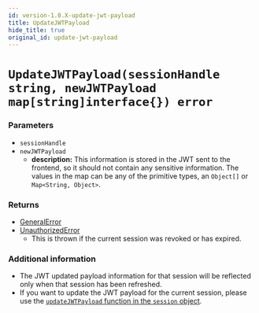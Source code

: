 ```yaml
---
id: version-1.0.X-update-jwt-payload
title: UpdateJWTPayload
hide_title: true
original_id: update-jwt-payload
---
```


# `UpdateJWTPayload(sessionHandle string, newJWTPayload map[string]interface{}) error`

### Parameters
- `sessionHandle`
- `newJWTPayload`
    - **description:** This information is stored in the JWT sent to the frontend, so it should not contain any sensitive information. The values in the map can be any of the primitive types, an `Object[]` or `Map<String, Object>`.

### Returns
- [GeneralError](./error-handling/general-error)
- [UnauthorizedError](./error-handling/unauthorised)
    - This is thrown if the current session was revoked or has expired.

### Additional information
- The JWT updated payload information for that session will be reflected only when that session has been refreshed.
- If you want to update the JWT payload for the current session, please use the [`updateJWTPayload` function in the `session` object](./session-object/update-jwt-payload).